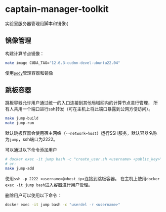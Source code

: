 # captain-manager-toolkit

实验室服务器管理用脚本和镜像:)

## 镜像管理
构建计算节点镜像：
```bash
make image CUDA_TAG="12.6.3-cudnn-devel-ubuntu22.04"
```

使用[`pody`](https://menxli.github.io/pody/deploy.html)管理容器和镜像

## 跳板容器
跳板容器允许用户通过统一的入口连接到其他局域网内的计算节点进行管理，
所有人共用一个端口进行ssh转发（可在主机上将此端口暴露到公网方便访问）。
```bash
make jump-build
make jump-run
```
默认跳板容器会使用宿主网络（`--network=host`）运行SSH服务，默认容器名称为`jump`，ssh端口为2222。

可以通过以下命令添加用户
```bash
# docker exec -it jump bash -c "create_user.sh <username> <public_key>"
# or: 
make jump-add
```
使用`ssh -p 2222 <username>@<host_ip>`连接到跳板容器。
在主机上使用`docker exec -it jump bash`进入容器进行用户管理。

删除用户可以使用以下命令：
```bash
docker exec -it jump bash -c "userdel -r <username>"
```